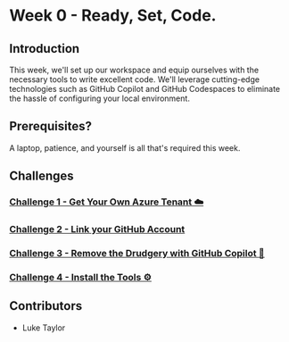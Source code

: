 # Week 0 - Ready, Set, Code.

## Introduction 
This week, we'll set up our workspace and equip ourselves with the necessary tools to write excellent code. We'll leverage cutting-edge technologies such as GitHub Copilot and GitHub Codespaces to eliminate the hassle of configuring your local environment.

## Prerequisites? 
A laptop, patience, and yourself is all that's required this week.

## Challenges 

### [Challenge 1 - Get Your Own Azure Tenant ☁️](challenge1.md)

### [Challenge 2 - Link your GitHub Account](challenge2.md)

### [Challenge 3 - Remove the Drudgery with GitHub Copilot 🤖](challenge3.md)

### [Challenge 4 - Install the Tools ⚙️](challenge4.md)

## Contributors 
- Luke Taylor